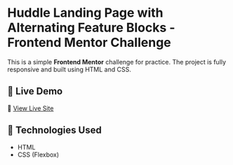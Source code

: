 # Huddle Landing Page with Alternating Feature Blocks - Frontend Mentor Challenge

This is a simple **Frontend Mentor** challenge for practice. The project is fully responsive and built using HTML and CSS.

## 🚀 Live Demo
🔗 [View Live Site](https://amitkumar1590.github.io/Huddle-landing-page-with-alternating-feature-blocks/)

## 📌 Technologies Used
- HTML
- CSS (Flexbox)

